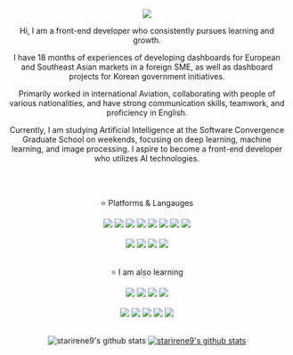 <div align="center">
<img src="https://capsule-render.vercel.app/api?type=wave&color=auto&height=300&section=header&text=Bitnara%20999&fontSize=90" />

Hi, I am a front-end developer who consistently pursues learning and growth.

I have 18 months of experiences of developing dashboards for European and Southeast Asian markets in a foreign SME, as well as dashboard projects for Korean government initiatives.

Primarily worked in international Aviation, collaborating with people of various nationalities, and have strong communication skills, teamwork, and proficiency in English.

Currently, I am studying Artificial Intelligence at the Software Convergence Graduate School on weekends, focusing on deep learning, machine learning, and image processing. 
I aspire to become a front-end developer who utilizes AI technologies. 

<br><br/>  

⭐️ Platforms & Langauges

<img src="https://img.shields.io/badge/React-61DAFB?style=for-the-badge"/>
<img src="https://img.shields.io/badge/Redux-764ABC?style=for-the-badge"/>
<img src="https://img.shields.io/badge/Redux Toolkit-593D88?style=for-the-badge"/>
<img src="https://img.shields.io/badge/Java Script & ES6-F7DF1E?style=for-the-badge"/>
<img src="https://img.shields.io/badge/TypeScript-green?style=for-the-badge"/>
<img src="https://img.shields.io/badge/HTML5-blue?style=for-the-badge"/>
<img src="https://img.shields.io/badge/CSS3-orange?style=for-the-badge"/>
<img src="https://img.shields.io/badge/Responsive Web Design-red?style=for-the-badge"/>
<br><br/>  
<img src="https://img.shields.io/badge/Github-gray?style=for-the-badge"/>
<img src="https://img.shields.io/badge/Bitbucket-navy?style=for-the-badge"/>
<img src="https://img.shields.io/badge/Visual Studio Code-007ACC?style=for-the-badge"/>
<img src="https://img.shields.io/badge/Intellij IDEA-000000?style=for-the-badge"/>
<br><br/>  

⭐️ I am also learning

<img src="https://img.shields.io/badge/Python-yellow?style=for-the-badge"/>
<img src="https://img.shields.io/badge/Deep Learning-FF6F00?style=for-the-badge"/>
<img src="https://img.shields.io/badge/Machine Learning-61DAFB?style=for-the-badge"/>
<img src="https://img.shields.io/badge/CNN-00695C?style=for-the-badge"/>
<br><br/>
<img src="https://img.shields.io/badge/PyTorch-EE4C2C?style=for-the-badge&logo=pytorch&logoColor=white"/>
<img src="https://img.shields.io/badge/NumPy-013243?style=for-the-badge&logo=numpy&logoColor=white"/>
<img src="https://img.shields.io/badge/Pandas-150458?style=for-the-badge&logo=pandas&logoColor=white"/>
<img src="https://img.shields.io/badge/Matplotlib-11557C?style=for-the-badge&logo=matplotlib&logoColor=white"/>
<img src="https://img.shields.io/badge/Jupyter-F37626?style=for-the-badge&logo=jupyter&logoColor=white"/>
<br><br/>

![starirene9's github stats](https://github-readme-stats.vercel.app/api?username=starirene9&theme=jolly_icons=true)
[![starirene9's github stats](https://github-readme-stats.vercel.app/api/top-langs/?username=starirene9&show_icons=true&hide_border=true&title_color=004386&icon_color=004386&layout=compact)](https://github.com/starirene9)


</div>






